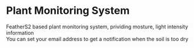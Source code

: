 # Plant Monitoring System
FeatherS2 based plant monitoring system, prividing mosture, light intensity information <br>
You can set your email address to get a notification when the soil is too dry
